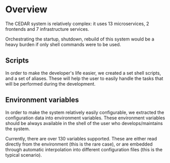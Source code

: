 # Overview
The CEDAR system is relatively complex: it uses 13 microservices, 2 frontends and 7 infrastructure services.

Orchestrating the startup, shutdown, rebuild of this system would be a heavy burden if only shell commands were to be used.

## Scripts
In order to make the developer's life easier, we created a set shell scripts, and a set of aliases. These will help the user to easily handle the tasks that will be performed during the development.

## Environment variables
In order to make the system relatively easily configurable, we extracted the configuration data into environment variables.
These environment variables should be always available in the shell of the user who develops/maintains the system. 

Currently, there are over 130 variables supported.
These are either read directly from the environment (this is the rare case), or are embedded through automatic interpolation into different configuration files (this is the typical scenario).
